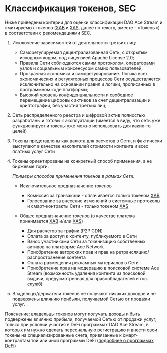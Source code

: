 # Классификация токенов, SEC

Ниже приведены критерии для оценки классификации DAO Ace Stream и эмитируемых токенов ([XAB][2] и [XAS][3], далее по тексту, вместе - «Токены») в соответствии с рекомендациями SEC.

1. Исключение зависимостей от деятельности третьих лиц:

    - Саморегулируемая децентрализованная Сеть, с открытым исходным кодом, под лицензией Apache License 2.0;
    - Правила Сети соблюдаются самим протоколом, операторами узлов и социальным консенсусом самих пользователей;
    - Прозрачная экономика и саморегулирование. Логика всех экономических и регуляторных процессов Сети осуществляется исключительно на основании правил и логики, прописанных в программном коде платформы;
    - Высокий уровень конфиденциальности и свободное перемещение цифровых активов за счет децентрализации и криптографии, без участия третьих лиц;

2. Сеть распределенного реестра и цифровой актив полностью разработаны и готовы к эксплуатации (имеется в виду, что сеть уже функционирует и токены уже можно использовать для каких-то целей)

3. Токены представлены как валюта для расчетов в Сети, и фактически выступают в качестве накопителей стоимости контента и всех платных услуг Сети

4. Токены ориентированы на конкретный способ применения, а не биржевые торги.

    *Примеры способов применения токенов в рамках Сети:*

    - Исключительное предназначение токенов
        - Комиссия за транзакции - оплачивается только токеном [XAB][2]
        - Голосование за внесение изменений в системные протоколы и смарт-контракты Сети - только токеном [XAS][3]

    - Общее предназначение токенов (в качестве платежа принимается [XAB][2] и/или [XAS][3])

        - Для расчетов за трафик (P2P CDN)
        - Оплата за доступ к контенту, публикуемого в Сети
        - Взнос участниками Сети за токенизацию собственных активов на платформе Ace Network
        - Приобретение авторских прав и прав на ретрансляцию/распространение контента
        - Оплата размещения рекламных материалов в Сети
        - Приобретение прав на модерацию в поисковой системе Ace Stream (возможность удаления контента из поисковой выдачи, предусмотренная для правообладателей и гос. служб)

 5. Владельцы/держатели токенов не получают никаких доходов и не подвержены влиянию прибыли, получаемой Сетью от продажи услуг.

Пояснение: владельцы токенов могут получать доходы и быть подвержены влиянию прибыли, получаемой Сетью от продажи услуг, только при условии участия в DeFi программах DAO Ace Stream, в которых им нужно сделать персональную регистрацию и внести свои токены на специализированные счета, привязанные к смарт-контрактам той или иной программы DeFi ([подробнее о программах DeFi][1])


[1]: ../library/finances.md
[2]: ../system-tokens/ace-byte.md
[3]: ../system-tokens/ace-asset.md